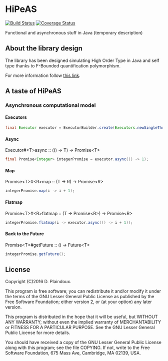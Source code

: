 # HiPeAS

[![Build Status](https://travis-ci.org/d-plaindoux/hpas.svg?branch=master)](https://travis-ci.org/d-plaindoux/hpas)
[![Coverage Status](https://coveralls.io/repos/github/d-plaindoux/hpas/badge.svg?branch=master)](https://coveralls.io/github/d-plaindoux/hpas?branch=master)

Functional and asynchronous stuff in Java (temporary description)

## About the library design 

The library has been designed simulating High Order Type in Java and self type thanks to F-Bounded quantification polymorphism. 

For more information follow [this link](https://gist.github.com/jdegoes/6842d471e7b8849f90d5bb5644ecb3b2).

## A taste of HiPeAS

### Asynchronous computational model

#### Executors

```java
final Executor executor = ExecutorBuilder.create(Executors.newSingleThreadExecutor());
```

#### Async

Executor#&lt;T&gt;async :: (() -> T) &rarr; Promise&lt;T&gt;

```java
final Promise<Integer> integerPromise = executor.async(() -> 1);
```

#### Map

Promise&lt;T&gt;#&lt;R&gt;map :: (T &rarr; R) &rarr; Promise&lt;R&gt;

```java
integerPromise.map(i -> i + 1);
```

#### Flatmap

Promise&lt;T&gt;#&lt;R&gt;flatmap :: (T &rarr; Promise&lt;R&gt;) &rarr; Promise&lt;R&gt;

```java
integerPromise.flatmap(i -> executor.async(() -> i + 1));
```

#### Back to the Future

Promise&lt;T&gt;#getFuture :: () &rarr; Future&lt;T&gt;

```java
integerPromise.getFuture();
```

## License

Copyright (C)2016 D. Plaindoux.

This program is  free software; you can redistribute  it and/or modify
it  under the  terms  of  the GNU  Lesser  General  Public License  as
published by  the Free Software  Foundation; either version 2,  or (at
your option) any later version.

This program  is distributed in the  hope that it will  be useful, but
WITHOUT   ANY  WARRANTY;   without  even   the  implied   warranty  of
MERCHANTABILITY  or FITNESS  FOR  A PARTICULAR  PURPOSE.  See the  GNU
Lesser General Public License for more details.

You  should have  received a  copy of  the GNU  Lesser General  Public
License along with  this program; see the file COPYING.  If not, write
to the  Free Software Foundation,  675 Mass Ave, Cambridge,  MA 02139,
USA.
